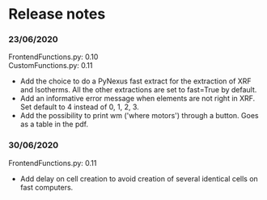# Release notes

### 23/06/2020

FrontendFunctions.py: 0.10  
CustomFunctions.py: 0.11

- Add the choice to do a PyNexus fast extract for the extraction of XRF and Isotherms. All the other extractions are set to fast=True by default.
- Add an informative error message when elements are not right in XRF. Set default to 4 instead of 0, 1, 2, 3.
- Add the possibility to print wm ('where motors') through a button. Goes as a table in the pdf.

### 30/06/2020

FrontendFunctions.py: 0.11

- Add delay on cell creation to avoid creation of several identical cells on fast computers. 